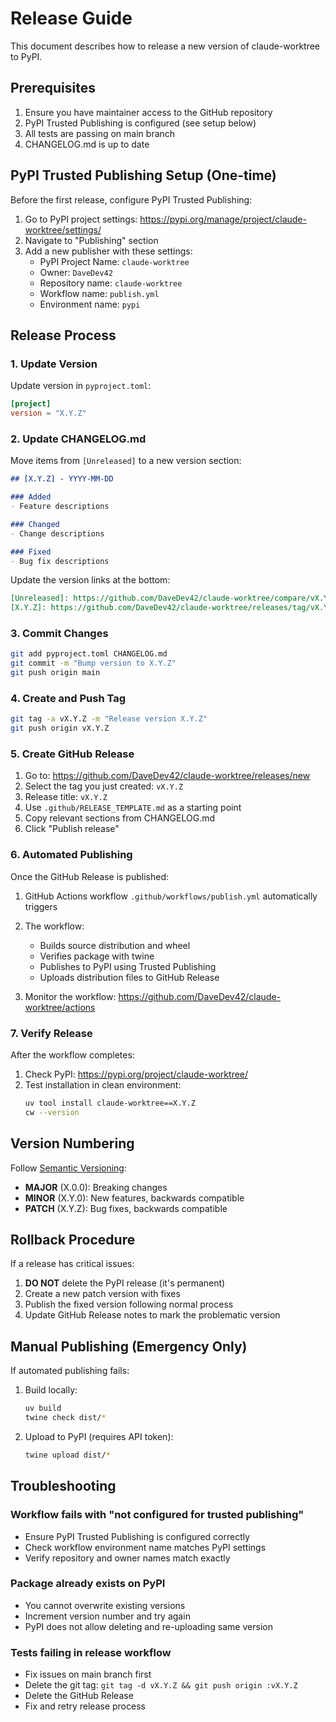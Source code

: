 # Release Guide

This document describes how to release a new version of claude-worktree to PyPI.

## Prerequisites

1. Ensure you have maintainer access to the GitHub repository
2. PyPI Trusted Publishing is configured (see setup below)
3. All tests are passing on main branch
4. CHANGELOG.md is up to date

## PyPI Trusted Publishing Setup (One-time)

Before the first release, configure PyPI Trusted Publishing:

1. Go to PyPI project settings: https://pypi.org/manage/project/claude-worktree/settings/
2. Navigate to "Publishing" section
3. Add a new publisher with these settings:
   - PyPI Project Name: `claude-worktree`
   - Owner: `DaveDev42`
   - Repository name: `claude-worktree`
   - Workflow name: `publish.yml`
   - Environment name: `pypi`

## Release Process

### 1. Update Version

Update version in `pyproject.toml`:

```toml
[project]
version = "X.Y.Z"
```

### 2. Update CHANGELOG.md

Move items from `[Unreleased]` to a new version section:

```markdown
## [X.Y.Z] - YYYY-MM-DD

### Added
- Feature descriptions

### Changed
- Change descriptions

### Fixed
- Bug fix descriptions
```

Update the version links at the bottom:

```markdown
[Unreleased]: https://github.com/DaveDev42/claude-worktree/compare/vX.Y.Z...HEAD
[X.Y.Z]: https://github.com/DaveDev42/claude-worktree/releases/tag/vX.Y.Z
```

### 3. Commit Changes

```bash
git add pyproject.toml CHANGELOG.md
git commit -m "Bump version to X.Y.Z"
git push origin main
```

### 4. Create and Push Tag

```bash
git tag -a vX.Y.Z -m "Release version X.Y.Z"
git push origin vX.Y.Z
```

### 5. Create GitHub Release

1. Go to: https://github.com/DaveDev42/claude-worktree/releases/new
2. Select the tag you just created: `vX.Y.Z`
3. Release title: `vX.Y.Z`
4. Use `.github/RELEASE_TEMPLATE.md` as a starting point
5. Copy relevant sections from CHANGELOG.md
6. Click "Publish release"

### 6. Automated Publishing

Once the GitHub Release is published:

1. GitHub Actions workflow `.github/workflows/publish.yml` automatically triggers
2. The workflow:
   - Builds source distribution and wheel
   - Verifies package with twine
   - Publishes to PyPI using Trusted Publishing
   - Uploads distribution files to GitHub Release

3. Monitor the workflow: https://github.com/DaveDev42/claude-worktree/actions

### 7. Verify Release

After the workflow completes:

1. Check PyPI: https://pypi.org/project/claude-worktree/
2. Test installation in clean environment:
   ```bash
   uv tool install claude-worktree==X.Y.Z
   cw --version
   ```

## Version Numbering

Follow [Semantic Versioning](https://semver.org/):

- **MAJOR** (X.0.0): Breaking changes
- **MINOR** (X.Y.0): New features, backwards compatible
- **PATCH** (X.Y.Z): Bug fixes, backwards compatible

## Rollback Procedure

If a release has critical issues:

1. **DO NOT** delete the PyPI release (it's permanent)
2. Create a new patch version with fixes
3. Publish the fixed version following normal process
4. Update GitHub Release notes to mark the problematic version

## Manual Publishing (Emergency Only)

If automated publishing fails:

1. Build locally:
   ```bash
   uv build
   twine check dist/*
   ```

2. Upload to PyPI (requires API token):
   ```bash
   twine upload dist/*
   ```

## Troubleshooting

### Workflow fails with "not configured for trusted publishing"

- Ensure PyPI Trusted Publishing is configured correctly
- Check workflow environment name matches PyPI settings
- Verify repository and owner names match exactly

### Package already exists on PyPI

- You cannot overwrite existing versions
- Increment version number and try again
- PyPI does not allow deleting and re-uploading same version

### Tests failing in release workflow

- Fix issues on main branch first
- Delete the git tag: `git tag -d vX.Y.Z && git push origin :vX.Y.Z`
- Delete the GitHub Release
- Fix and retry release process
